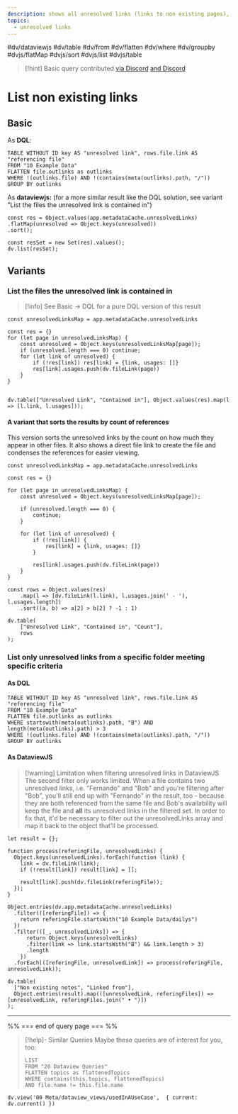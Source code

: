 ```yaml
---
description: shows all unresolved links (links to non existing pages), optionally with the files containing them
topics:
  - unresolved links
---
```

#dv/dataviewjs #dv/table #dv/from #dv/flatten #dv/where #dv/groupby #dvjs/flatMap #dvjs/sort #dvjs/list #dvjs/table


> [!hint] Basic query contributed [via Discord](https://discord.com/channels/686053708261228577/875721010144477204/1003441486492352572) [and Discord](https://discord.com/channels/686053708261228577/875721010144477204/1005583638177517628)

# List non existing links

## Basic 

As **DQL**:
```dataview
TABLE WITHOUT ID key AS "unresolved link", rows.file.link AS "referencing file"
FROM "10 Example Data"
FLATTEN file.outlinks as outlinks
WHERE !(outlinks.file) AND !(contains(meta(outlinks).path, "/"))
GROUP BY outlinks
```

As **dataviewjs:** (for a more similar result like the DQL solution, see variant "List the files the unresolved link is contained in")
```dataviewjs
const res = Object.values(app.metadataCache.unresolvedLinks)
.flatMap(unresolved => Object.keys(unresolved))
.sort(); 

const resSet = new Set(res).values();
dv.list(resSet);
```


## Variants

### List the files the unresolved link is contained in

> [!info] See Basic -> DQL for a pure DQL version of this result

```dataviewjs
const unresolvedLinksMap = app.metadataCache.unresolvedLinks

const res = {}
for (let page in unresolvedLinksMap) {
	const unresolved = Object.keys(unresolvedLinksMap[page]);
	if (unresolved.length === 0) continue;
	for (let link of unresolved) {
		if (!res[link]) res[link] = {link, usages: []}
		res[link].usages.push(dv.fileLink(page))
	}
}


dv.table(["Unresolved Link", "Contained in"], Object.values(res).map(l => [l.link, l.usages]));
```

#### A variant that sorts the results by count of references
This version sorts the unresolved links by the count on how much they appear in other files. It also shows a direct file link to create the file and condenses the references for easier viewing.

```dataviewjs
const unresolvedLinksMap = app.metadataCache.unresolvedLinks

const res = {}

for (let page in unresolvedLinksMap) {
	const unresolved = Object.keys(unresolvedLinksMap[page]);
	
	if (unresolved.length === 0) {
    	continue;
    }
    	
	for (let link of unresolved) {
		if (!res[link]) {
    		res[link] = {link, usages: []}
    	}
    	
		res[link].usages.push(dv.fileLink(page))
	}
}

const rows = Object.values(res)
    .map(l => [dv.fileLink(l.link), l.usages.join(' · '), l.usages.length])
    .sort((a, b) => a[2] > b[2] ? -1 : 1)

dv.table(
    ["Unresolved Link", "Contained in", "Count"], 
    rows
);
```

### List only unresolved links from a specific folder meeting specific criteria

#### As DQL
```dataview
TABLE WITHOUT ID key AS "unresolved link", rows.file.link AS "referencing file"
FROM "10 Example Data"
FLATTEN file.outlinks as outlinks
WHERE startswith(meta(outlinks).path, "B") AND length(meta(outlinks).path) > 3
WHERE !(outlinks.file) AND !(contains(meta(outlinks).path, "/"))
GROUP BY outlinks
```


#### As DataviewJS
> [!warning] Limitation when filtering unresolved links in DataviewJS
> The second filter only works limited. When a file contains two unresolved links, i.e. "Fernando" and "Bob" and you're filtering after "Bob", you'll still end up with "Fernando" in the result, too - because they are both referenced from the same file and Bob's availability will keep the file and **all** its unresolved links in the filtered set.
> In order to fix that, it'd be necessary to filter out the unresolvedLinks array and map it back to the object that'll be processed.

```dataviewjs
let result = {};

function process(referingFile, unresolvedLinks) {
  Object.keys(unresolvedLinks).forEach(function (link) {
    link = dv.fileLink(link);
    if (!result[link]) result[link] = [];
    
    result[link].push(dv.fileLink(referingFile));
  });
}

Object.entries(dv.app.metadataCache.unresolvedLinks)
  .filter(([referingFile]) => {
    return referingFile.startsWith("10 Example Data/dailys")
  })
  .filter(([_, unresolvedLinks]) => {
	  return Object.keys(unresolvedLinks)
	  .filter(link => link.startsWith("B") && link.length > 3)
	  .length
	})
  .forEach(([referingFile, unresolvedLink]) => process(referingFile, unresolvedLink));

dv.table(
  ["Non existing notes", "Linked from"],
  Object.entries(result).map(([unresolvedLink, referingFiles]) => [unresolvedLink, referingFiles.join(" • ")])
);
```

---
%% === end of query page === %%
> [!help]- Similar Queries
> Maybe these queries are of interest for you, too:
> ```dataview
> LIST
> FROM "20 Dataview Queries"
> FLATTEN topics as flattenedTopics
> WHERE contains(this.topics, flattenedTopics)
> AND file.name != this.file.name
> ```

```dataviewjs
dv.view('00 Meta/dataview_views/usedInAUseCase',  { current: dv.current() })
```
